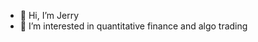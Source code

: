 - 👋 Hi, I’m Jerry
- 👀 I’m interested in quantitative finance and algo trading

<!---
jlohding/jlohding is a ✨ special ✨ repository because its `README.md` (this file) appears on your GitHub profile.
You can click the Preview link to take a look at your changes.
--->
